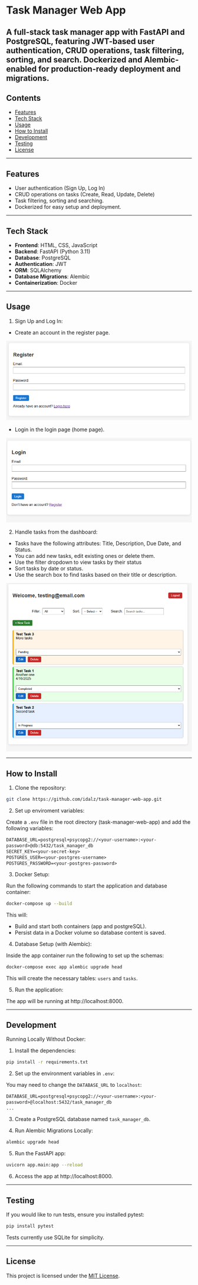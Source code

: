# Task Manager Web App 

A full-stack task manager app with **FastAPI** and **PostgreSQL**, featuring **JWT**-based user authentication, **CRUD** operations, task filtering, sorting, and search. **Dockerized** and **Alembic**-enabled for production-ready deployment and migrations.  
---
## Contents 

- [Features](#features)
- [Tech Stack](#tech-stack)
- [Usage](#usage)
- [How to Install](#how-to-install)
- [Development](#development)
- [Testing](#testing)
- [License](#license)

---
## Features

- User authentication (Sign Up, Log In)
- CRUD operations on tasks (Create, Read, Update, Delete)
- Task filtering, sorting and searching.
- Dockerized for easy setup and deployment.

---
## Tech Stack

- **Frontend**: HTML, CSS, JavaScript
- **Backend**: FastAPI (Python 3.11)
- **Database**: PostgreSQL
- **Authentication**: JWT
- **ORM**: SQLAlchemy
- **Database Migrations**: Alembic
- **Containerization**: Docker

---
## Usage

1. Sign Up and Log In:

- Create an account in the register page.

![Alt text](app_screenshots/register.png)

- Login in the login page (home page).

![Alt text](app_screenshots/login.png)

2. Handle tasks from the dashboard:

- Tasks have the following attributes: Title, Description, Due Date, and Status.
- You can add new tasks, edit existing ones or delete them.
- Use the filter dropdown to view tasks by their status
- Sort tasks by date or status.
- Use the search box to find tasks based on their title or description.

![Alt text](app_screenshots/dashboard.png)

---
## How to Install

1. Clone the repository:

```bash
git clone https://github.com/idalz/task-manager-web-app.git
```

2. Set up enviroment variables:

Create a `.env` file in the root directory (task-manager-web-app) and add the following variables:

```
DATABASE_URL=postgresql+psycopg2://<your-username>:<your-password>@db:5432/task_manager_db
SECRET_KEY=<your-secret-key>
POSTGRES_USER=<your-postgres-username>
POSTGRES_PASSWORD=<your-postgres-password>  
```

3. Docker Setup:

Run the following commands to start the application and database container:

```bash
docker-compose up --build
```

This will:

- Build and start both containers (app and postgreSQL).
- Persist data in a Docker volume so database content is saved.

4. Database Setup (with Alembic):

Inside the app container run the following to set up the schemas:

```bash
docker-compose exec app alembic upgrade head
```

This will create the necessary tables: `users` and `tasks`.

5. Run the application:

The app will be running at http://localhost:8000.

---
## Development

Running Locally Without Docker:

1. Install the dependencies:

```bash 
pip install -r requirements.txt
```

2. Set up the environment variables in `.env`:

You may need to change the `DATABASE_URL` to `localhost`: 

```
DATABASE_URL=postgresql+psycopg2://<your-username>:<your-password>@localhost:5432/task_manager_db
...
```

3. Create a PostgreSQL database named `task_manager_db`.

4. Run Alembic Migrations Locally:

```bash
alembic upgrade head
```

5. Run the FastAPI app:

```bash
uvicorn app.main:app --reload
```  

6. Access the app at http://localhost:8000.

---
## Testing

If you would like to run tests, ensure you installed pytest:

```bash
pip install pytest
```

Tests currently use SQLite for simplicity.

---
## License
This project is licensed under the [MIT License](LICENSE).

